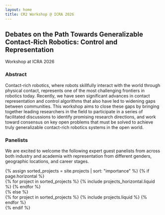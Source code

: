 ```yaml
---
layout: home
title: CR2 Workshop @ ICRA 2026
---
```


## Debates on the Path Towards Generalizable Contact-Rich Robotics: Control and Representation
Workshop at ICRA 2026

### Abstract
Contact-rich robotics, where robots skillfully interact with the world through physical contact, represents one of the most challenging frontiers in robotics today. Recently, we have seen significant advances in contact representation and control algorithms that also have led to widening gaps between communities. This workshop aims to close these gaps by bringing together leading researchers in the field to participate in a series of facilitated discussions to identify promising research directions, and work toward consensus on key open problems that must be solved to achieve truly generalizable contact-rich robotics systems in the open world.

### Panelists
We are excited to welcome the following expert guest panelists from across both industry and academia with representation from different genders, geographic locations, and career stages.
<div class="projects">
<!-- Display projects without categories -->
{% assign sorted_projects = site.projects | sort: "importance" %}
  <!-- Generate cards for each project -->
{% if page.horizontal %}
  <div class="container">
    <div class="row row-cols-2">
    {% for project in sorted_projects %}
      {% include projects_horizontal.liquid %}
    {% endfor %}
    </div>
  </div>
  {% else %}
  <div class="grid">
    {% for project in sorted_projects %}
      {% include projects.liquid %}
    {% endfor %}
  </div>
{% endif %}
</div>
